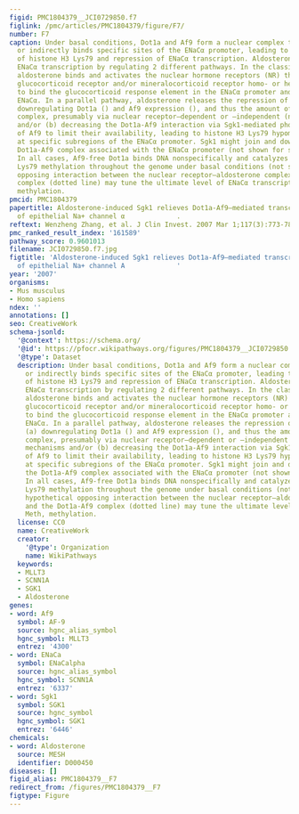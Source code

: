 ```yaml
---
figid: PMC1804379__JCI0729850.f7
figlink: /pmc/articles/PMC1804379/figure/F7/
number: F7
caption: Under basal conditions, Dot1a and Af9 form a nuclear complex that directly
  or indirectly binds specific sites of the ENaCα promoter, leading to hypermethylation
  of histone H3 Lys79 and repression of ENaCα transcription. Aldosterone stimulates
  ENaCα transcription by regulating 2 different pathways. In the classical pathway,
  aldosterone binds and activates the nuclear hormone receptors (NR) that are either
  glucocorticoid receptor and/or mineralocorticoid receptor homo- or heterodimers
  to bind the glucocorticoid response element in the ENaCα promoter and transactivate
  ENaCα. In a parallel pathway, aldosterone releases the repression of ENaCα by (a)
  downregulating Dot1a () and Af9 expression (), and thus the amount of Dot1a-Af9
  complex, presumably via nuclear receptor–dependent or –independent (not shown) mechanisms
  and/or (b) decreasing the Dot1a-Af9 interaction via Sgk1-mediated phosphorylation
  of Af9 to limit their availability, leading to histone H3 Lys79 hypomethylation
  at specific subregions of the ENaCα promoter. Sgk1 might join and downregulate the
  Dot1a-Af9 complex associated with the ENaCα promoter (not shown for simplicity).
  In all cases, Af9-free Dot1a binds DNA nonspecifically and catalyzes histone H3
  Lys79 methylation throughout the genome under basal conditions (not shown). A hypothetical
  opposing interaction between the nuclear receptor–aldosterone complex and the Dot1a-Af9
  complex (dotted line) may tune the ultimate level of ENaCα transcription. Meth,
  methylation.
pmcid: PMC1804379
papertitle: Aldosterone-induced Sgk1 relieves Dot1a-Af9–mediated transcriptional repression
  of epithelial Na+ channel α             .
reftext: Wenzheng Zhang, et al. J Clin Invest. 2007 Mar 1;117(3):773-783.
pmc_ranked_result_index: '161589'
pathway_score: 0.9601013
filename: JCI0729850.f7.jpg
figtitle: 'Aldosterone-induced Sgk1 relieves Dot1a-Af9–mediated transcriptional repression
  of epithelial Na+ channel A             '
year: '2007'
organisms:
- Mus musculus
- Homo sapiens
ndex: ''
annotations: []
seo: CreativeWork
schema-jsonld:
  '@context': https://schema.org/
  '@id': https://pfocr.wikipathways.org/figures/PMC1804379__JCI0729850.f7.html
  '@type': Dataset
  description: Under basal conditions, Dot1a and Af9 form a nuclear complex that directly
    or indirectly binds specific sites of the ENaCα promoter, leading to hypermethylation
    of histone H3 Lys79 and repression of ENaCα transcription. Aldosterone stimulates
    ENaCα transcription by regulating 2 different pathways. In the classical pathway,
    aldosterone binds and activates the nuclear hormone receptors (NR) that are either
    glucocorticoid receptor and/or mineralocorticoid receptor homo- or heterodimers
    to bind the glucocorticoid response element in the ENaCα promoter and transactivate
    ENaCα. In a parallel pathway, aldosterone releases the repression of ENaCα by
    (a) downregulating Dot1a () and Af9 expression (), and thus the amount of Dot1a-Af9
    complex, presumably via nuclear receptor–dependent or –independent (not shown)
    mechanisms and/or (b) decreasing the Dot1a-Af9 interaction via Sgk1-mediated phosphorylation
    of Af9 to limit their availability, leading to histone H3 Lys79 hypomethylation
    at specific subregions of the ENaCα promoter. Sgk1 might join and downregulate
    the Dot1a-Af9 complex associated with the ENaCα promoter (not shown for simplicity).
    In all cases, Af9-free Dot1a binds DNA nonspecifically and catalyzes histone H3
    Lys79 methylation throughout the genome under basal conditions (not shown). A
    hypothetical opposing interaction between the nuclear receptor–aldosterone complex
    and the Dot1a-Af9 complex (dotted line) may tune the ultimate level of ENaCα transcription.
    Meth, methylation.
  license: CC0
  name: CreativeWork
  creator:
    '@type': Organization
    name: WikiPathways
  keywords:
  - MLLT3
  - SCNN1A
  - SGK1
  - Aldosterone
genes:
- word: Af9
  symbol: AF-9
  source: hgnc_alias_symbol
  hgnc_symbol: MLLT3
  entrez: '4300'
- word: ENaCa
  symbol: ENaCalpha
  source: hgnc_alias_symbol
  hgnc_symbol: SCNN1A
  entrez: '6337'
- word: Sgk1
  symbol: SGK1
  source: hgnc_symbol
  hgnc_symbol: SGK1
  entrez: '6446'
chemicals:
- word: Aldosterone
  source: MESH
  identifier: D000450
diseases: []
figid_alias: PMC1804379__F7
redirect_from: /figures/PMC1804379__F7
figtype: Figure
---
```

